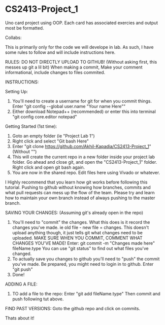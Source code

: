 # CS2413-Project_1
Uno card project using OOP. Each card has associated exercies and output most be formatted.

Collabs: 

This is primarily only for the code we will develope in lab.
As such, I have some rules to follow and will include instructions here.

RULES:
DO NOT DIRECTLY UPLOAD TO GITHUB! (Without asking first, this messes up git a lil bit)
When making a commit, Make your comment informational, include changes to files commited.


INSTRUCTIONS:

Setting Up:
1.	You'll need to create a username for git for when you commit things. Enter "git config --global user.name "Your name Here""
2.	Either download Notepad++ (recommended) or enter this into terminal "git config core.editor notepad"

Getting Started (1st time):
1.	Goto an empty folder (ie "Project Lab 1")
2.	Right click and select "Git bash Here"
3.	Enter "git clone https://github.com/Akhil-Kapadia/CS2413-Project_1" (Without "")
4.	This will create the current repo in a new folder inside your project lab folder. Go ahead and close git, and open the "CS2413-Project_1" folder. Right click and open git bash again.
5.	You are now in the shared repo. Edit files here using Vivado or whatever.

I Highly recommend that you learn how git works before following this tutorial. Pushing to github without knowing how branches, commits and what pull requests can mess up the flow of the team.
Please try and learn how to maintain your own branch instead of always pushing to the master branch.

SAVING YOUR CHANGES:
(Assuming git's already open in the repo) 
1.	You'll need to "commit" the changes. What this does is it record the changes you've made. ie old file - new file = changes. This doesn't upload anything though, it just tells git what changes need to be uploaded. 
MAKE SURE WHEN YOU COMMIT, COMMENT WHAT CHANGES YOU'VE MADE!
Enter: git commit -m "Changes made here" fileName.type
You can use "git status" to find out what files you've changed.
2.	To actually save you changes to github you'll need to "push" the commit you've made. Be prepared, you might need to login in to github.
Enter "git push"
3.	Done!

ADDING A FILE:
1.	TO add a file to the repo:
Enter "git add fileName.type"
Then commit and push following tut above.

FIND PAST VERSIONS:
Goto the github repo and click on commits.

Thats about it!

